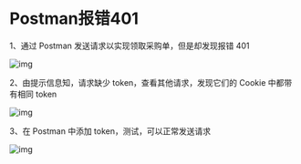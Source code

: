 # Postman报错401

1、通过 Postman 发送请求以实现领取采购单，但是却发现报错 401

![img](https://cdn.nlark.com/yuque/0/2023/png/2836791/1693819515496-3f2f7bdb-30ca-48e8-9fdf-281fa581b45a.png)

2、由提示信息知，请求缺少 token，查看其他请求，发现它们的 Cookie 中都带有相同 token

![img](https://cdn.nlark.com/yuque/0/2023/png/2836791/1693819753167-b57d46c7-cbc7-48f9-bfde-a250b76a2c8f.png)

3、在 Postman 中添加 token，测试，可以正常发送请求

![img](https://cdn.nlark.com/yuque/0/2023/png/2836791/1693819862670-7fb185c8-96e2-4052-8f00-b8ad189940f5.png)